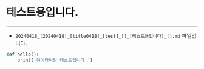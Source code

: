
# 테스트용입니다.

---

* `20240418_[20240418]_[title0418]_[test]_[]_[테스트용입니다]_[].md` 파일입니다.
```python
def hello():
    print('하이라이팅 테스트입니다.')
```
